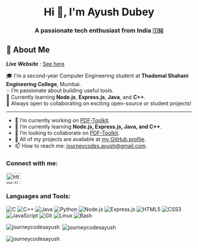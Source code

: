 <h1 align="center">Hi 👋, I'm Ayush Dubey</h1>
<h3 align="center">A passionate tech enthusiast from India 🇮🇳</h3>

<!-- 🧠 About Me section goes here -->

## 💬 About Me

**_Live Website_** : [See here](https://jo-sh.vercel.app)

🎓 I'm a second-year Computer Engineering student at **Thadomal Shahani Engineering College**, Mumbai.  
💡 I’m passionate about building useful tools.  
🌱 Currently learning **Node.js**, **Express.js**, **Java**, and **C++**.  
🚀 Always open to collaborating on exciting open-source or student projects!

---

- 🔭 I’m currently working on [PDF-Toolkit](https://github.com/journeycodesayush/pdf-toolkit).
- 🌱 I’m currently learning **Node.js, Express.js, Java, and C++**.
- 👯 I’m looking to collaborate on [PDF-Toolkit](https://github.com/journeycodesayush/pdf-toolkit).
- 💼 All of my projects are available at [my GitHub profile](https://github.com/journeycodesayush).
- 📫 How to reach me: [journeycodes.ayush@gmail.com](mailto:journeycodes.ayush@gmail.com).

<h3 align="left">Connect with me:</h3>
<p align="left">
<a href="https://linkedin.com/in/https://www.linkedin.com/in/journeycodesayush/" target="blank"><img align="center" src="https://raw.githubusercontent.com/rahuldkjain/github-profile-readme-generator/master/src/images/icons/Social/linked-in-alt.svg" alt="https://www.linkedin.com/in/journeycodesayush/" height="30" width="40" /></a>
</p>

<h3 align="left">Languages and Tools:</h3>

![C](https://img.shields.io/badge/C-00599C?logo=c&logoColor=white)
![C++](https://img.shields.io/badge/C++-00599C?logo=c%2B%2B&logoColor=white)
![Java](https://img.shields.io/badge/Java-ED8B00?logo=java&logoColor=white)
![Python](https://img.shields.io/badge/Python-3776AB?logo=python&logoColor=white)
![Node.js](https://img.shields.io/badge/Node.js-339933?logo=nodedotjs&logoColor=white)
![Express.js](https://img.shields.io/badge/Express.js-000000?logo=express&logoColor=white)
![HTML5](https://img.shields.io/badge/HTML5-E34F26?logo=html5&logoColor=white)
![CSS3](https://img.shields.io/badge/CSS3-1572B6?logo=css3&logoColor=white)
![JavaScript](https://img.shields.io/badge/JavaScript-F7DF1E?logo=javascript&logoColor=black)
![Git](https://img.shields.io/badge/Git-F05032?logo=git&logoColor=white)
![Linux](https://img.shields.io/badge/Linux-FCC624?logo=linux&logoColor=black)
![Bash](https://img.shields.io/badge/Bash-4EAA25?logo=gnubash&logoColor=white)

<p><img align="left" src="https://github-readme-stats.vercel.app/api/top-langs?username=journeycodesayush&show_icons=true&locale=en&layout=compact" alt="journeycodesayush" /></p>

<p>&nbsp;<img align="center" src="https://github-readme-stats.vercel.app/api?username=journeycodesayush&show_icons=true&locale=en" alt="journeycodesayush" /></p>

<p><img align="center" src="https://github-readme-streak-stats.herokuapp.com/?user=journeycodesayush&" alt="journeycodesayush" /></p>

